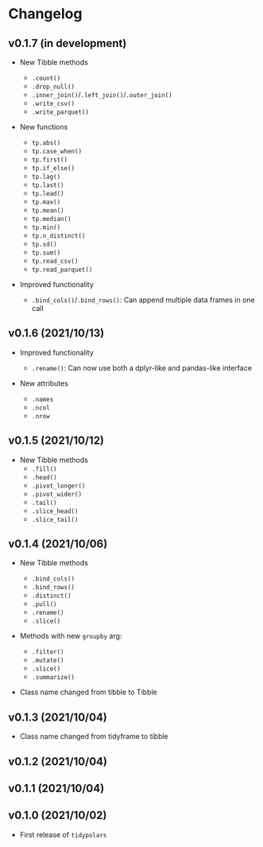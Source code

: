 # Changelog

## v0.1.7 (in development)
* New Tibble methods
  + `.count()`
  + `.drop_null()`
  + `.inner_join()`/`.left_join()`/`.outer_join()`
  + `.write_csv()`
  + `.write_parquet()`

* New functions
  + `tp.abs()`
  + `tp.case_when()`
  + `tp.first()`
  + `tp.if_else()`
  + `tp.lag()`
  + `tp.last()`
  + `tp.lead()`
  + `tp.max()`
  + `tp.mean()`
  + `tp.median()`
  + `tp.min()`
  + `tp.n_distinct()`
  + `tp.sd()`
  + `tp.sum()`
  + `tp.read_csv()`
  + `tp.read_parquet()`

* Improved functionality
  + `.bind_cols()`/`.bind_rows()`: Can append multiple data frames in one call

## v0.1.6 (2021/10/13)
* Improved functionality
  + `.rename()`: Can now use both a dplyr-like and pandas-like interface
  
* New attributes
  + `.names`
  + `.ncol`
  + `.nrow`

## v0.1.5 (2021/10/12)
* New Tibble methods
  + `.fill()`
  + `.head()`
  + `.pivot_longer()`
  + `.pivot_wider()`
  + `.tail()`
  + `.slice_head()`
  + `.slice_tail()`

## v0.1.4 (2021/10/06)
* New Tibble methods
  + `.bind_cols()`
  + `.bind_rows()`
  + `.distinct()`
  + `.pull()`
  + `.rename()`
  + `.slice()`

* Methods with new `groupby` arg:
  + `.filter()`
  + `.mutate()`
  + `.slice()`
  + `.summarize()`

* Class name changed from tibble to Tibble

## v0.1.3 (2021/10/04)

* Class name changed from tidyframe to tibble

## v0.1.2 (2021/10/04)

## v0.1.1 (2021/10/04)

## v0.1.0 (2021/10/02)

* First release of `tidypolars`